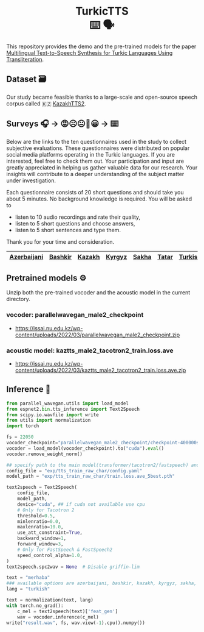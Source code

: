 <h1 align="center">TurkicTTS <br> ⌨️ 🗣 </h1>

This repository provides the demo and the pre-trained models for the paper [Multilingual Text-to-Speech Synthesis for Turkic Languages Using Transliteration](link-once-published).


## Dataset 🗃️
Our study became feasible thanks to a large-scale and open-source speech corpus called 🇰🇿 [KazakhTTS2](https://github.com/IS2AI/Kazakh_TTS).

## Surveys 🎧 → 😡☹️😐🙂😀 → ⌨️
Below are the links to the ten questionnaires used in the study to collect subjective evaluations. These questionnaires were distributed on popular social media platforms operating in the Turkic languages. If you are interested, feel free to check them out. Your participation and input are greatly appreciated in helping us gather valuable data for our research. Your insights will contribute to a deeper understanding of the subject matter under investigation. 

Each questionnaire consists of 20 short questions and should take you about 5 minutes. No background knowledge is required.
You will be asked to
- listen to 10 audio recordings and rate their quality,
- listen to 5 short questions and choose answers,
- listen to 5 short sentences and type them.

Thank you for your time and consideration.

[Azerbaijani](https://nukz.qualtrics.com/jfe/form/SV_bNu5RvcsYMKkU8m) | [Bashkir](https://nukz.qualtrics.com/jfe/form/SV_cvl3H1U8EbFM4Tk) | [Kazakh](https://nukz.qualtrics.com/jfe/form/SV_3WelDTOVyKK5iom) | [Kyrgyz](https://nukz.qualtrics.com/jfe/form/SV_cAT00TOsCNKsSZE) | [Sakha](https://nukz.qualtrics.com/jfe/form/SV_2awH2YEoL5V7biC) | [Tatar](https://nukz.qualtrics.com/jfe/form/SV_0dEAXvcHxAiEYxo) | [Turkish](https://nukz.qualtrics.com/jfe/form/SV_cItR7tzYRRjlkYC) | [Turkmen](https://nukz.qualtrics.com/jfe/form/SV_cVgQk4lgS17HBgW) | [Uyghur](https://nukz.qualtrics.com/jfe/form/SV_ezZO1jNowvrAdds) | [Uzbek](https://nukz.qualtrics.com/jfe/form/SV_01BJgR96UMZ3fOm)
| :---: | :---: | :---: | :---: | :---: | :---: | :---: | :---: | :---: | :---: |

## Pretrained models ⚙️
Unzip both the pre-trained vocoder and the acoustic model in the current directory.

### vocoder: parallelwavegan_male2_checkpoint
- https://issai.nu.edu.kz/wp-content/uploads/2022/03/parallelwavegan_male2_checkpoint.zip

### acoustic model: kaztts_male2_tacotron2_train.loss.ave
- https://issai.nu.edu.kz/wp-content/uploads/2022/03/kaztts_male2_tacotron2_train.loss.ave.zip

## Inference 🐍
```python
from parallel_wavegan.utils import load_model
from espnet2.bin.tts_inference import Text2Speech
from scipy.io.wavfile import write
from utils import normalization
import torch

fs = 22050
vocoder_checkpoint="parallelwavegan_male2_checkpoint/checkpoint-400000steps.pkl" ### specify vocoder path
vocoder = load_model(vocoder_checkpoint).to("cuda").eval()
vocoder.remove_weight_norm()

## specify path to the main model(transformer/tacotron2/fastspeech) and its config file
config_file = "exp/tts_train_raw_char/config.yaml"
model_path = "exp/tts_train_raw_char/train.loss.ave_5best.pth"

text2speech = Text2Speech(
    config_file,
    model_path,
    device="cuda", ## if cuda not available use cpu
    # Only for Tacotron 2
    threshold=0.5,
    minlenratio=0.0,
    maxlenratio=10.0,
    use_att_constraint=True,
    backward_window=1,
    forward_window=3,
    # Only for FastSpeech & FastSpeech2
    speed_control_alpha=1.0,
)
text2speech.spc2wav = None  # Disable griffin-lim

text = "merhaba"
### available options are azerbaijani, bashkir, kazakh, kyrgyz, sakha, turkish, turkmen, tatar, uyghur, uzbek
lang = "turkish"

text = normalization(text, lang)
with torch.no_grad():
    c_mel = text2speech(text)['feat_gen']
    wav = vocoder.inference(c_mel)
write("result.wav", fs, wav.view(-1).cpu().numpy())
```
 
